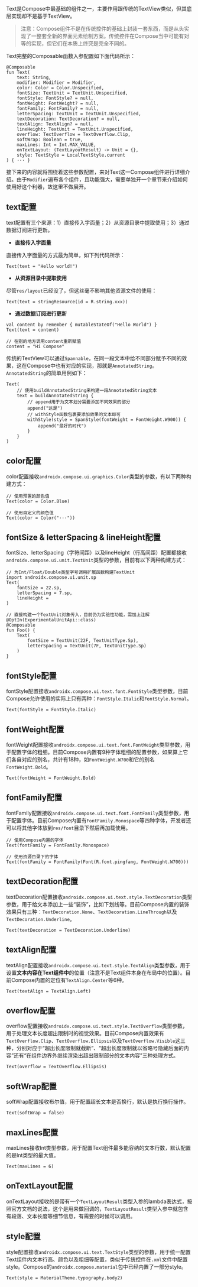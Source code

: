 Text是Compose中最基础的组件之一，主要作用跟传统的TextView类似，但其底层实现却不是基于TextView。

> 注意：Compose组件不是在传统控件的基础上封装一套东西，而是从头实现了一整套全新的界面元素绘制方案。传统控件在Compose当中可能有对等的实现，但它们在本质上终究是完全不同的。

Text完整的Composable函数入参配置如下面代码所示：

```
@Composable
fun Text(
    text: String,
    modifier: Modifier = Modifier,
    color: Color = Color.Unspecified,
    fontSize: TextUnit = TextUnit.Unspecified,
    fontStyle: FontStyle? = null,
    fontWeight: FontWeight? = null,
    fontFamily: FontFamily? = null,
    letterSpacing: TextUnit = TextUnit.Unspecified,
    textDecoration: TextDecoration? = null,
    textAlign: TextAlign? = null,
    lineHeight: TextUnit = TextUnit.Unspecified,
    overflow: TextOverflow = TextOverflow.Clip,
    softWrap: Boolean = true,
    maxLines: Int = Int.MAX_VALUE,
    onTextLayout: (TextLayoutResult) -> Unit = {},
    style: TextStyle = LocalTextStyle.current
) { ··· }
```

接下来的内容就将围绕着这些参数配置，来对Text这一Compose组件进行详细介绍。由于`Modifier`遍布各个组件，且功能强大，需要单独开一个章节来介绍如何使用好这个利器，故这里不做展开。

## text配置

text配置有三个来源：1）直接传入字面量；2）从资源目录中提取使用；3）通过数据订阅进行更新。

+ **直接传入字面量**

直接传入字面量的方式最为简单，如下列代码所示：

```
Text(text = "Hello world!")
```

+ **从资源目录中提取使用**

尽管`res/layout`已经没了，但这丝毫不影响其他资源文件的使用：

```
Text(text = stringResource(id = R.string.xxx))
```

+ **通过数据订阅进行更新**

```
val content by remember { mutableStateOf("Hello World") }
Text(text = content)

// 在别的地方调用content重新赋值
content = "Hi Compose"
```

传统的TextView可以通过`Spannable`，在同一段文本中给不同部分赋予不同的效果，这在Compose中也有对应的实现，那就是`AnnotatedString`。`AnnotatedString`的简单用例如下：

```
Text(
    // 使用buildAnnotatedString来构建一段AnnotatedString文本
    text = buildAnnotatedString {
        // append用于为文本划分需要添加不同效果的部分
        append("这是")
        // withStyle函数包裹要添加效果的文本即可
        withStyle(style = SpanStyle(fontWeight = FontWeight.W900)) {
            append("最好的时代")
        }
    }
)
```

## color配置

color配置接收`androidx.compose.ui.graphics.Color`类型的参数，有以下两种构建方式：

```
// 使用预置的颜色值
Text(color = Color.Blue)

// 使用自定义的颜色值
Text(color = Color("···"))
```

## fontSize & letterSpacing & lineHeight配置

fontSize、letterSpacing（字符间距）以及lineHeight（行高间距）配置都接收`androidx.compose.ui.unit.TextUnit`类型的参数，目前有以下两种构建方式：

```
// 为Int/Float/Double类型字号调用扩展函数构建TextUnit
import androidx.compose.ui.unit.sp
Text(
    fontSize = 22.sp, 
    letterSpacing = 7.sp,
    lineHeight = 
)

// 直接构建一个TextUnit对象传入，目前仍为实验性功能，需加上注解
@OptIn(ExperimentalUnitApi::class)
@Composable
fun Foo() {
    Text(
        fontSize = TextUnit(22F, TextUnitType.Sp),
        letterSpacing = TextUnit(7F, TextUnitType.Sp)
    )
}
```

## fontStyle配置

fontStyle配置接收`androidx.compose.ui.text.font.FontStyle`类型参数，目前Compose允许使用的实际上只有两种：`FontStyle.Italic`和`FontStyle.Normal`。

```
Text(fontStyle = FontStyle.Italic)
```

## fontWeight配置

fontWeight配置接收`androidx.compose.ui.text.font.FontWeight`类型参数，用于配置字体的粗细。目前Compose内置有9种字体粗细的配置参数，如果算上它们各自对应的别名，共计有18种，如`FontWeight.W700`和它的别名`FontWeight.Bold`。

```
Text(fontWeight = FontWeight.Bold)
```

## fontFamily配置

fontFamily配置接收`androidx.compose.ui.text.font.FontFamily`类型参数，用于配置字体。目前Compose内置有`FontFamily.Monospace`等四种字体，开发者还可以将其他字体放到`res/font`目录下然后再加载使用。

```
// 使用Compose内置的字体
Text(fontFamily = FontFamily.Monospace)

// 使用资源目录下的字体
Text(fontFamily = FontFamily(Font(R.font.pingfang, FontWeight.W700)))
```

## textDecoration配置

textDecoration配置接收`androidx.compose.ui.text.style.TextDecoration`类型参数，用于给文本添加上一些“装饰”，比如下划线等。目前Compose内置的装饰效果只有三种：`TextDecoration.None`、`TextDecoration.LineThrough`以及`TextDecoration.Underline`。

```
Text(textDecoration = TextDecoration.Underline)
```

## textAlign配置

textAlign配置接收`androidx.compose.ui.text.style.TextAlign`类型参数，用于设置**文本内容在Text组件中**的位置（注意不是Text组件本身在布局中的位置）。目前Compose内置的定位有`TextAlign.Center`等6种。

```
Text(textAlign = TextAlign.Left)
```

## overflow配置

overflow配置接收`androidx.compose.ui.text.style.TextOverflow`类型参数，用于处理文本长度超出限制时的视觉效果。目前Compose内置效果有`TextOverflow.Clip`、`TextOverflow.Ellipsis`以及`TextOverflow.Visible`这三种，分别对应于“超出长度限制就截断”、“超出长度限制就以省略号隐藏后面的内容”还有“在组件边界外继续渲染出超出限制部分的文本内容”三种处理方式。

```
Text(overflow = TextOverflow.Ellipsis)
```

## softWrap配置

softWrap配置接收布尔值，用于配置超长文本是否换行，默认是执行换行操作。

```
Text(softWrap = false)
```

## maxLines配置

maxLines接收Int类型参数，用于配置Text组件最多能容纳的文本行数，默认配置的是Int类型的最大值。

```
Text(maxLines = 6)
```

## onTextLayout配置

onTextLayout接收的是带有一个`TextLayoutResult`类型入参的lambda表达式，按照官方文档的说法，这个是用来做回调的，`TextLayoutResult`类型入参中就包含有段落、文本长度等细节信息，有需要的时候可以调用。

## style配置

style配置接收`androidx.compose.ui.text.TextStyle`类型的参数，用于统一配置Text组件内文本行高、颜色以及粗细等配置，类似于传统控件在`.xml`文件中配置style。Compose的`androidx.compose.material`包中已经内置了一部分style。

```
Text(style = MaterialTheme.typography.body2)
```